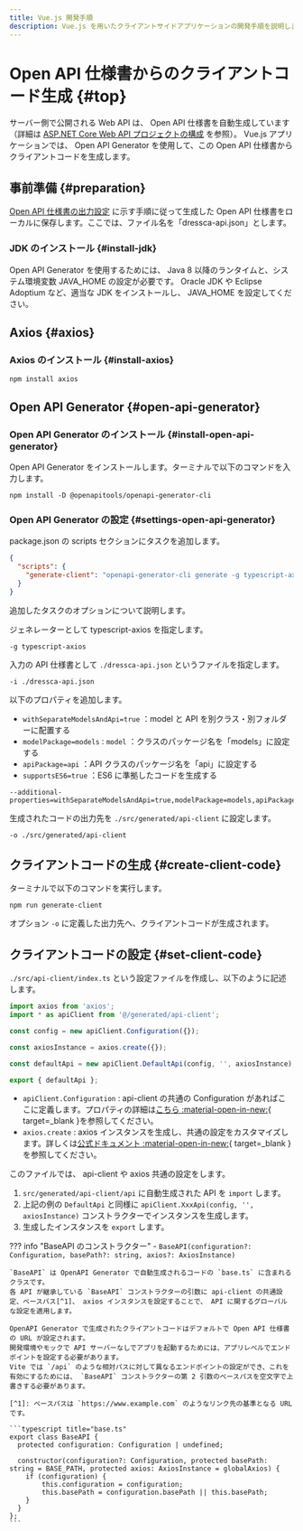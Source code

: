 ```yaml
---
title: Vue.js 開発手順
description: Vue.js を用いたクライアントサイドアプリケーションの開発手順を説明します。
---
```


# Open API 仕様書からのクライアントコード生成 {#top}

サーバー側で公開される Web API は、 Open API 仕様書を自動生成しています（詳細は [ASP.NET Core Web API プロジェクトの構成](../dotnet/configure-asp-net-core-web-api-project.md) を参照）。 Vue.js アプリケーションでは、 Open API Generator を使用して、この Open API 仕様書からクライアントコードを生成します。

## 事前準備 {#preparation}

[Open API 仕様書の出力設定](../dotnet/configure-asp-net-core-web-api-project.md#open-api-specification-output-configuration) に示す手順に従って生成した Open API 仕様書をローカルに保存します。ここでは、ファイル名を「dressca-api.json」とします。

### JDK のインストール {#install-jdk}

Open API Generator を使用するためには、 Java 8 以降のランタイムと、システム環境変数 JAVA_HOME の設定が必要です。 Oracle JDK や Eclipse Adoptium など、適当な JDK をインストールし、 JAVA_HOME を設定してください。

## Axios {#axios}

### Axios のインストール {#install-axios}

```terminal
npm install axios
```

## Open API Generator {#open-api-generator}

### Open API Generator のインストール {#install-open-api-generator}

Open API Generator をインストールします。ターミナルで以下のコマンドを入力します。

<!-- cSpell:disable -->

```terminal
npm install -D @openapitools/openapi-generator-cli
```

<!-- cSpell:enable -->

### Open API Generator の設定 {#settings-open-api-generator}

package.json の scripts セクションにタスクを追加します。

<!-- cSpell:disable -->

```json title="package.json"
{
  "scripts": {
    "generate-client": "openapi-generator-cli generate -g typescript-axios -i ./dressca-api.json --additional-properties=withSeparateModelsAndApi=true,modelPackage=models,apiPackage=api,supportsES6=true -o ./src/api-client"
  }
}
```

<!-- cSpell:enable -->

追加したタスクのオプションについて説明します。

ジェネレーターとして typescript-axios を指定します。

``` terminal
-g typescript-axios
```

入力の API 仕様書として `./dressca-api.json` というファイルを指定します。

``` terminal
-i ./dressca-api.json 
```

以下のプロパティを追加します。

- `withSeparateModelsAndApi=true` ：model と API を別クラス・別フォルダーに配置する
- `modelPackage=models：model` ：クラスのパッケージ名を「models」に設定する
- `apiPackage=api` ：API クラスのパッケージ名を「api」に設定する
- `supportsES6=true` ：ES6 に準拠したコードを生成する

``` terminal
--additional-properties=withSeparateModelsAndApi=true,modelPackage=models,apiPackage=api,supportsES6=true
```

生成されたコードの出力先を `./src/generated/api-client` に設定します。

``` terminal
-o ./src/generated/api-client
```

## クライアントコードの生成 {#create-client-code}

ターミナルで以下のコマンドを実行します。

```terminal
npm run generate-client
```

オプション ` -o ` に定義した出力先へ、クライアントコードが生成されます。

## クライアントコードの設定 {#set-client-code}

`./src/api-client/index.ts` という設定ファイルを作成し、以下のように記述します。

```typescript title="index.ts"
import axios from 'axios';
import * as apiClient from '@/generated/api-client';

const config = new apiClient.Configuration({});

const axiosInstance = axios.create({});

const defaultApi = new apiClient.DefaultApi(config, '', axiosInstance);

export { defaultApi };
```

- `apiClient.Configuration` : api-client の共通の Configuration があればここに定義します。プロパティの詳細は[こちら :material-open-in-new:](https://github.com/OpenAPITools/openapi-generator/blob/master/modules/openapi-generator/src/main/resources/typescript-axios/configuration.mustache){ target=_blank }を参照してください。
- `axios.create` : axios インスタンスを生成し、共通の設定をカスタマイズします。詳しくは[公式ドキュメント :material-open-in-new:](https://github.com/axios/axios#request-config){ target=_blank }を参照してください。

このファイルでは、 api-client や axios 共通の設定をします。

1. `src/generated/api-client/api` に自動生成された API を `import` します。
1. 上記の例の `DefaultApi` と同様に `apiClient.XxxApi(config, '', axiosInstance)` コンストラクターでインスタンスを生成します。
1. 生成したインスタンスを `export` します。

??? info "BaseAPI のコンストラクター"
    - `BaseAPI(configuration?: Configuration, basePath?: string, axios?: AxiosInstance)`
  
    `BaseAPI` は OpenAPI Generator で自動生成されるコードの `base.ts` に含まれるクラスです。
    各 API が継承している `BaseAPI` コンストラクターの引数に api-client の共通設定、ベースパス[^1]、 axios インスタンスを設定することで、 API に関するグローバルな設定を適用します。
    
    OpenAPI Generator で生成されたクライアントコードはデフォルトで Open API 仕様書の URL が設定されます。
    開発環境やモックで API サーバーなしでアプリを起動するためには、アプリレベルでエンドポイントを設定する必要があります。
    Vite では `/api` のような相対パスに対して異なるエンドポイントの設定ができ、これを有効にするためには、 `BaseAPI` コンストラクターの第 2 引数のベースパスを空文字で上書きする必要があります。

    [^1]: ベースパスは `https://www.example.com` のようなリンク先の基準となる URL です。

    ```typescript title="base.ts"
    export class BaseAPI {
      protected configuration: Configuration | undefined;

      constructor(configuration?: Configuration, protected basePath: string = BASE_PATH, protected axios: AxiosInstance = globalAxios) {
        if (configuration) {
            this.configuration = configuration;
            this.basePath = configuration.basePath || this.basePath;
        }
      }
    };
    ```
